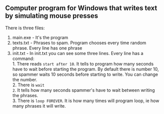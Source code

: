 ## Computer program for Windows that writes text by simulating mouse presses

There is three files:
  1. main.exe - It's the program
  2. texts.txt - Phrases to spam. Program chooses every time random phrase. Every line has one phrase
  3. init.txt - In init.txt you can see some three lines. Every line has a command: <br />
    1. There reads <code>start after 10</code>. It tells to program how many seconds have to wait before starting the program. 
       By default there is number 10, so spammer waits 10 seconds before starting to write. You can change the number. <br />
    2. There is <code>wait 2</code>. It tells how many seconds spammer's  have to wait between writing the phrases. <br />
    3. There is <code>loop FOREVER</code>. It is how many times will program loop, ie how many phrases it will write.
